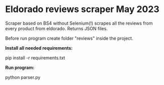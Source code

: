 # Eldorado reviews scraper May 2023

Scraper based on BS4 without Selenium(!) scrapes all the reviews from every product from eldorado. Returns JSON files.

Before run program create folder "reviews" inside the project.

**Install all needed requirements:**

  pip install -r requirements.txt

**Run program:**

  python parser.py 

